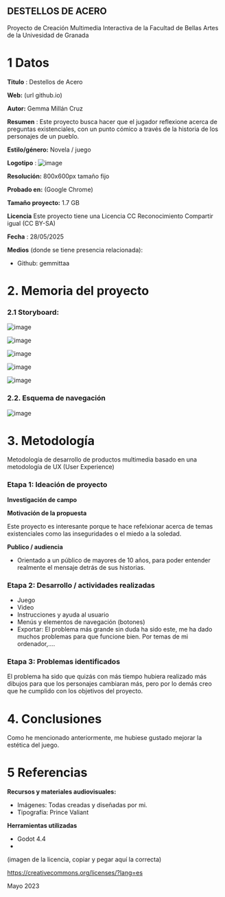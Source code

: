 ## DESTELLOS DE ACERO

Proyecto de Creación Multimedia Interactiva de la  Facultad de Bellas Artes de la Univesidad de Granada



# 1 Datos 



**Titulo** : Destellos de Acero

**Web:**   (url github.io)

**Autor:**  Gemma Millán Cruz

**Resumen** : Este proyecto busca hacer que el jugador reflexione acerca de preguntas existenciales, con un punto cómico a través de la historia de los personajes de un pueblo.

**Estilo/género:**  Novela / juego

**Logotipo** : ![image](https://github.com/user-attachments/assets/3274bb02-86c5-4101-8110-cf1f9563d9d1)


**Resolución:** 800x600px tamaño fijo

**Probado en:**   (Google Chrome)

**Tamaño proyecto:** 1.7 GB 

**Licencia** Este proyecto tiene una Licencia CC Reconocimiento Compartir igual (CC BY-SA)

**Fecha** : 28/05/2025

**Medios** (donde se tiene presencia relacionada):

- Github: gemmittaa


# 2. Memoria del proyecto 

### 2.1 Storyboard: 

![image](https://github.com/user-attachments/assets/328b6e90-e60e-4d83-b70b-a1c183c455ca)

![image](https://github.com/user-attachments/assets/d17cbf7d-8447-460d-9170-99096f8f781d)

![image](https://github.com/user-attachments/assets/8d46b65b-6deb-48d6-a30d-3a9cf013c806)

![image](https://github.com/user-attachments/assets/988f6e6f-8653-4007-9b5d-28afcc454ceb)

![image](https://github.com/user-attachments/assets/1a8f8cb7-bbc7-47f2-b345-337d7fefda8d)


### 2.2. Esquema de navegación 


![image](https://github.com/user-attachments/assets/f05fe6e8-fe7a-4fdb-8c9f-98fa5a743b25)


# 3. Metodología

Metodología de desarrollo de productos multimedia basado en una metodología de UX (User Experience)



### Etapa 1: Ideación de proyecto

**Investigación de campo** 

**Motivación de la propuesta** 

Este  proyecto es interesante porque te hace refelxionar acerca de temas existenciales como las inseguridades o el miedo a la soledad. 



**Publico / audiencia**

- Orientado a un público de mayores de 10 años, para poder entender realmente el mensaje detrás de sus historias.





### Etapa 2: Desarrollo / actividades realizadas


- Juego
- Video 
- Instrucciones y ayuda al usuario 
- Menús y elementos de navegación (botones)
- Exportar: El problema más grande sin duda ha sido este, me ha dado muchos problemas para que funcione bien. Por temas de mi ordenador,....



### Etapa 3: Problemas identificados

El problema ha sido que quizás con más tiempo hubiera realizado más dibujos para que los personajes cambiaran más, pero por lo demás creo que he cumplido con los objetivos del proyecto.


# 4. Conclusiones 

Como he mencionado anteriormente, me hubiese gustado mejorar la estética del juego.







# 5 Referencias 

**Recursos y materiales audiovisuales:**

* Imágenes: Todas creadas y diseñadas por mi.
* Tipografía: Prince Valiant

**Herramientas utilizadas**

- Godot 4.4
- 



(imagen de la licencia, copiar y pegar aquí la correcta)

https://creativecommons.org/licenses/?lang=es

Mayo 2023
